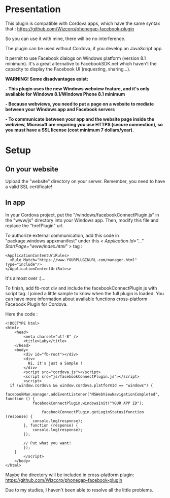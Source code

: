 Presentation
===============================

This plugin is compatible with Cordova apps, which have the same syntax that :
https://github.com/Wizcorp/phonegap-facebook-plugin

So you can use it with mine, there will be no interference.

The plugin can be used without Cordova, if you develop an JavaScript app.

It permit to use Facebook dialogs on Windows platform (version 8.1 minimum). It's a great alternative to FacebookSDK.net which haven't the capacity to display the Facebook UI (requesting, sharing...).

**WARNING! Some disadvantages exist:**


**- This plugin uses the new Windows webview feature, and it's only available for Windows 8.1/Windows Phone 8.1 minimum**

**- Because webviews, you need to put a page on a website to mediate between your Windows app and Facebook servers**

**- To communicate between your app and the website page inside the webview, Microsoft are requiring you use HTTPS (secure connection), so you must have a SSL license (cost minimum 7 dollars/year).**

Setup
===============================

## On your website

Upload the "website" directory on your server. Remember, you need to have a valid SSL certificate! 


## In app

In your Cordova project, put the "/windows/facebookConnectPlugin.js" in the "www/js" directory into your Windows app. Then, modify this file and replace the "hrefPlugin" url.

To authorize external communication, add this code in "package.windows.appxmanifest" under this *< Application Id="..." StartPage="www/index.html" >* tag :
```
<ApplicationContentUriRules>
  <Rule Match="https://www.YOURPLUGINURL.com/manager.html" Type="include"/>
</ApplicationContentUriRules>
```

It's almost over :)...

To finish, add fb-root div and include the facebookConnectPlugin.js with script tag. I joined a little sample to know when the full plugin is loaded. You can have more information about available functions cross-platform Facebook Plugin for Cordova.

Here the code :

```
<!DOCTYPE html>
<html>
	<head>
		<meta charset="utf-8" />
		<title>Laby</title>
	</head>
	<body>
		<div id="fb-root"></div>
		<div>
		  Hi, it's just a Sample !
		</div>
		<script src="cordova.js"></script>
		<script src="js/facebookConnectPlugin.js"></script>
		<script>
  if (window.cordova && window.cordova.platformId == "windows") {
		facebookMan.manager.addEventListener("MSWebViewNavigationCompleted", function () {
			facebookConnectPlugin.windowsInit("YOUR APP ID");

				facebookConnectPlugin.getLoginStatus(function (response) {
      		console.log(response);
      	}, function (response) {
      		console.log(response);
      	});
      	
      	// Put what you want!
		});
	}
		</script>
	</body>
</html>

```

Maybe the directory will be included in cross-platform plugin:
https://github.com/Wizcorp/phonegap-facebook-plugin

Due to my studies, I haven't been able to resolve all the little problems.
